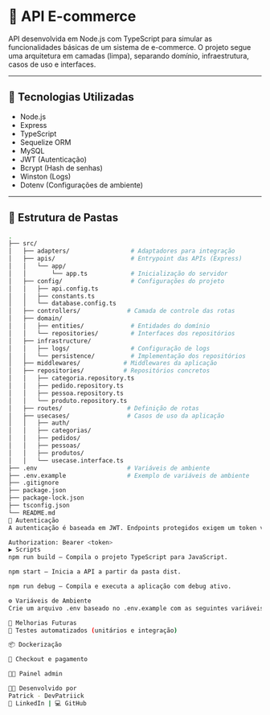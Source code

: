 # 🛒 API E-commerce

API desenvolvida em Node.js com TypeScript para simular as funcionalidades básicas de um sistema de e-commerce. O projeto segue uma arquitetura em camadas (limpa), separando domínio, infraestrutura, casos de uso e interfaces.

---

## 🚀 Tecnologias Utilizadas

- Node.js
- Express
- TypeScript
- Sequelize ORM
- MySQL
- JWT (Autenticação)
- Bcrypt (Hash de senhas)
- Winston (Logs)
- Dotenv (Configurações de ambiente)

---

## 🧱 Estrutura de Pastas

```bash
.
├── src/
│   ├── adapters/                 # Adaptadores para integração
│   ├── apis/                     # Entrypoint das APIs (Express)
│   │   └── app/
│   │       └── app.ts            # Inicialização do servidor
│   ├── config/                   # Configurações do projeto
│   │   ├── api.config.ts
│   │   ├── constants.ts
│   │   └── database.config.ts
│   ├── controllers/             # Camada de controle das rotas
│   ├── domain/
│   │   ├── entities/             # Entidades do domínio
│   │   └── repositories/         # Interfaces dos repositórios
│   ├── infrastructure/
│   │   ├── logs/                 # Configuração de logs
│   │   └── persistence/          # Implementação dos repositórios
│   ├── middlewares/            # Middlewares da aplicação
│   ├── repositories/           # Repositórios concretos
│   │   ├── categoria.repository.ts
│   │   ├── pedido.repository.ts
│   │   ├── pessoa.repository.ts
│   │   └── produto.repository.ts
│   ├── routes/                  # Definição de rotas
│   ├── usecases/                # Casos de uso da aplicação
│   │   ├── auth/
│   │   ├── categorias/
│   │   ├── pedidos/
│   │   ├── pessoas/
│   │   ├── produtos/
│   │   └── usecase.interface.ts
├── .env                         # Variáveis de ambiente
├── .env.example                 # Exemplo de variáveis de ambiente
├── .gitignore
├── package.json
├── package-lock.json
├── tsconfig.json
└── README.md
🔐 Autenticação
A autenticação é baseada em JWT. Endpoints protegidos exigem um token válido no cabeçalho da requisição:

Authorization: Bearer <token>
▶️ Scripts
npm run build — Compila o projeto TypeScript para JavaScript.

npm start — Inicia a API a partir da pasta dist.

npm run debug — Compila e executa a aplicação com debug ativo.

⚙️ Variáveis de Ambiente
Crie um arquivo .env baseado no .env.example com as seguintes variáveis:

🔧 Melhorias Futuras
🧪 Testes automatizados (unitários e integração)

📦 Dockerização

🛒 Checkout e pagamento

🧑‍💼 Painel admin

👨‍💻 Desenvolvido por
Patrick - DevPatriick
🔗 LinkedIn | 💻 GitHub
